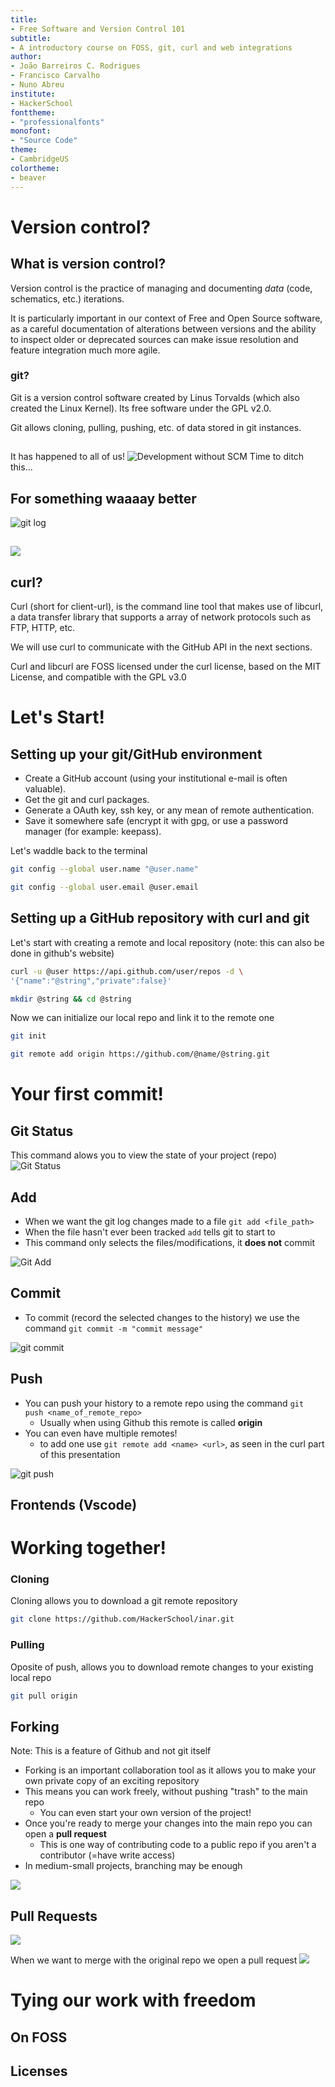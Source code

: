 ```yaml
---
title:
- Free Software and Version Control 101
subtitle:
- A introductory course on FOSS, git, curl and web integrations
author:
- João Barreiros C. Rodrigues
- Francisco Carvalho
- Nuno Abreu
institute:
- HackerSchool
fonttheme:
- "professionalfonts"
monofont:
- "Source Code"
theme:
- CambridgeUS
colortheme:
- beaver
---
```


# Version control?

## What is version control?

Version control is the practice of managing and documenting _data_ (code, schematics, etc.)
iterations.

It is particularly important in our context of Free and Open Source software,
as a careful documentation of alterations between versions and the ability to inspect
older or deprecated sources can make issue resolution and feature integration much more agile.

### git?

Git is a version control software created by Linus Torvalds (which also created the Linux Kernel).
Its free software under the GPL v2.0.

Git allows cloning, pulling, pushing, etc. of data stored in git instances.

##  
It has happened to all of us!
![Development without SCM](./noGit.png)
Time to ditch this...

## For something waaaay better
![git log](./gitLog.png)

##

![](./gitDiff.png)

## curl?

Curl (short for client-url), is the command line tool that makes use of libcurl,
a data transfer library that supports a array of network protocols such as FTP, HTTP, etc.

We will use curl to communicate with the GitHub API in the next sections.

Curl and libcurl are FOSS licensed under the curl license, based on the MIT License, and compatible with the GPL v3.0

# Let's Start!

## Setting up your git/GitHub environment
+ Create a GitHub account (using your institutional e-mail is often valuable).
+ Get the git and curl packages.
+ Generate a OAuth key, ssh key, or any mean of remote authentication.
+ Save it somewhere safe (encrypt it with gpg, or use a password manager (for example: keepass).

Let's waddle back to the terminal

```bash
git config --global user.name "@user.name" 

git config --global user.email @user.email
```

## Setting up a GitHub repository with curl and git
Let's start with creating a remote and local repository (note: this can also be done in github's website)

```bash
curl -u @user https://api.github.com/user/repos -d \
'{"name":"@string","private":false}' 

mkdir @string && cd @string
```
Now we can initialize our local repo and link it to the remote one

```bash
git init

git remote add origin https://github.com/@name/@string.git

```

# Your first commit!

## Git Status
This command alows you to view the state of your project (repo)
![Git Status](./gitStatus.png)


## Add
- When we want the git log changes made to a file `git add <file_path>` 
- When the file hasn't ever been tracked `add` tells git to start to
- This command only selects the files/modifications, it **does not** commit 

![Git Add](./gitAdd.png)


## Commit
- To commit (record the selected changes to the history) we use the command `git commit -m "commit message"`

![git commit](./gitCommit.png)

## Push
- You can push your history to a remote repo using the command `git push <name_of_remote_repo>`
    - Usually when using Github this remote is called **origin**
- You can even have multiple remotes!
    - to add one use `git remote add <name> <url>`, as seen in the curl part of this presentation

![git push](./gitPush.png)

## Frontends (Vscode)


# Working together!

### Cloning
Cloning allows you to download a git remote repository
```bash
git clone https://github.com/HackerSchool/inar.git
```

### Pulling
Oposite of push, allows you to download remote changes to your existing local repo
```bash
git pull origin
```

## Forking
Note: This is a feature of Github and not git itself

- Forking is an important collaboration tool as it allows you to make your own private copy of an exciting repository
- This means you can work freely, without pushing "trash" to the main repo
    - You can even start your own version of the project!
- Once you're ready to merge your changes into the main repo you can open a **pull request**
    - This is one way of contributing code to a public repo if you aren't a contributor (=have write access)
- In medium-small projects, branching may be enough

![](./forkBtn.png)

## Pull Requests
![](./forking2.png)

When we want to merge with the original repo we open a pull request
![](./PR.png)


# Tying our work with freedom

## On FOSS

## Licenses